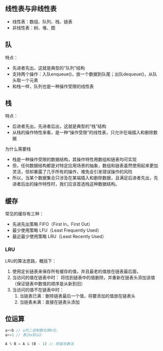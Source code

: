 ## 线性表与非线性表

- 线性表：数组、队列、栈、链表
- 非线性表：树、堆、图

## 队

特点：
- 先进者先出，这就是典型的“队列”结构
- 支持两个操作：入队enqueue()，放一个数据到队尾；出队dequeue()，从队头取一个元素
- 和栈一样，队列也是一种操作受限的线性表

## 栈

特点：
- 后进者先出，先进者后出，这就是典型的“栈”结构
- 从栈的操作特性来看，是一种“操作受限”的线性表，只允许在端插入和删除数据

为什么需要栈
-  栈是一种操作受限的数据结构，其操作特性用数组和链表均可实现
- 但，任何数据结构都是对特定应用场景的抽象，数组和链表虽然使用起来更加灵活，但却暴露了几乎所有的操作，难免会引发错误操作的风险
- 所以，当某个数据集合只涉及在某端插入和删除数据，且满足后进者先出，先进者后出的操作特性时，我们应该首选栈这种数据结构。

## 缓存

常见的缓存有三种：
- 先进先出策略 FIFO（First In，First Out）
- 最少使用策略 LFU（Least Frequently Used）
- 最近最少使用策略 LRU（Least Recently Used）

### LRU

LRU的算法思路，概括下： 

1.  使用定长链表来保存所有缓存的值，并且最老的值放在链表最后面，
2. 当访问的值在链表中时： 将找到链表中的值删除，并重新在链表头添加该值（保证链表中数值的顺序是从新到旧）
3. 当访问的值不在链表中时： 
	1. 当链表已满：删除链表最后一个值，将要添加的值放在链表头
	2. 当链表未满：直接在链表头添加

## 位运算

```js
a>>b // a的二进制数右移b位，
a>>1 // 表示a除以2

A % B = A & (B - 1) // 除留余数法
```
